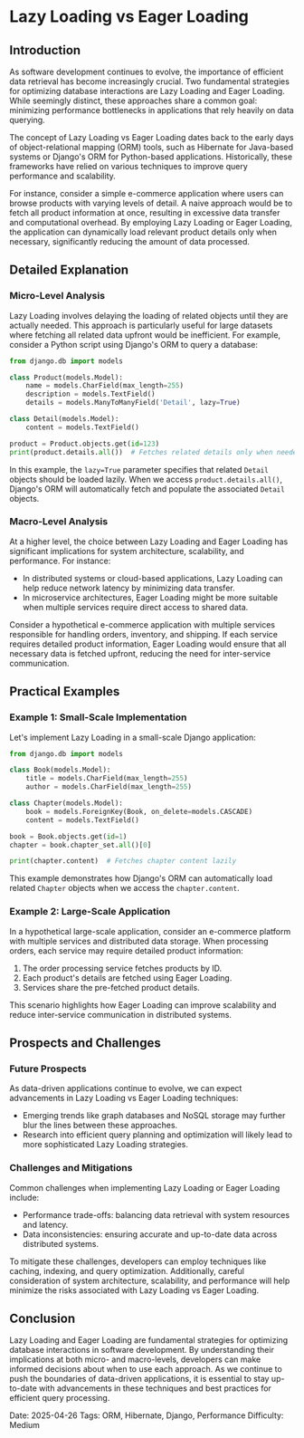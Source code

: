 # Lazy Loading vs Eager Loading
## Introduction
As software development continues to evolve, the importance of efficient data retrieval has become increasingly crucial. Two fundamental strategies for optimizing database interactions are Lazy Loading and Eager Loading. While seemingly distinct, these approaches share a common goal: minimizing performance bottlenecks in applications that rely heavily on data querying.

The concept of Lazy Loading vs Eager Loading dates back to the early days of object-relational mapping (ORM) tools, such as Hibernate for Java-based systems or Django's ORM for Python-based applications. Historically, these frameworks have relied on various techniques to improve query performance and scalability.

For instance, consider a simple e-commerce application where users can browse products with varying levels of detail. A naive approach would be to fetch all product information at once, resulting in excessive data transfer and computational overhead. By employing Lazy Loading or Eager Loading, the application can dynamically load relevant product details only when necessary, significantly reducing the amount of data processed.

## Detailed Explanation
### Micro-Level Analysis

Lazy Loading involves delaying the loading of related objects until they are actually needed. This approach is particularly useful for large datasets where fetching all related data upfront would be inefficient. For example, consider a Python script using Django's ORM to query a database:
```python
from django.db import models

class Product(models.Model):
    name = models.CharField(max_length=255)
    description = models.TextField()
    details = models.ManyToManyField('Detail', lazy=True)

class Detail(models.Model):
    content = models.TextField()

product = Product.objects.get(id=123)
print(product.details.all())  # Fetches related details only when needed
```
In this example, the `lazy=True` parameter specifies that related `Detail` objects should be loaded lazily. When we access `product.details.all()`, Django's ORM will automatically fetch and populate the associated `Detail` objects.

### Macro-Level Analysis

At a higher level, the choice between Lazy Loading and Eager Loading has significant implications for system architecture, scalability, and performance. For instance:

* In distributed systems or cloud-based applications, Lazy Loading can help reduce network latency by minimizing data transfer.
* In microservice architectures, Eager Loading might be more suitable when multiple services require direct access to shared data.

Consider a hypothetical e-commerce application with multiple services responsible for handling orders, inventory, and shipping. If each service requires detailed product information, Eager Loading would ensure that all necessary data is fetched upfront, reducing the need for inter-service communication.

## Practical Examples
### Example 1: Small-Scale Implementation

Let's implement Lazy Loading in a small-scale Django application:
```python
from django.db import models

class Book(models.Model):
    title = models.CharField(max_length=255)
    author = models.CharField(max_length=255)

class Chapter(models.Model):
    book = models.ForeignKey(Book, on_delete=models.CASCADE)
    content = models.TextField()

book = Book.objects.get(id=1)
chapter = book.chapter_set.all()[0]

print(chapter.content)  # Fetches chapter content lazily
```
This example demonstrates how Django's ORM can automatically load related `Chapter` objects when we access the `chapter.content`.

### Example 2: Large-Scale Application

In a hypothetical large-scale application, consider an e-commerce platform with multiple services and distributed data storage. When processing orders, each service may require detailed product information:

1. The order processing service fetches products by ID.
2. Each product's details are fetched using Eager Loading.
3. Services share the pre-fetched product details.

This scenario highlights how Eager Loading can improve scalability and reduce inter-service communication in distributed systems.

## Prospects and Challenges
### Future Prospects

As data-driven applications continue to evolve, we can expect advancements in Lazy Loading vs Eager Loading techniques:

* Emerging trends like graph databases and NoSQL storage may further blur the lines between these approaches.
* Research into efficient query planning and optimization will likely lead to more sophisticated Lazy Loading strategies.

### Challenges and Mitigations

Common challenges when implementing Lazy Loading or Eager Loading include:

* Performance trade-offs: balancing data retrieval with system resources and latency.
* Data inconsistencies: ensuring accurate and up-to-date data across distributed systems.

To mitigate these challenges, developers can employ techniques like caching, indexing, and query optimization. Additionally, careful consideration of system architecture, scalability, and performance will help minimize the risks associated with Lazy Loading vs Eager Loading.

## Conclusion

Lazy Loading and Eager Loading are fundamental strategies for optimizing database interactions in software development. By understanding their implications at both micro- and macro-levels, developers can make informed decisions about when to use each approach. As we continue to push the boundaries of data-driven applications, it is essential to stay up-to-date with advancements in these techniques and best practices for efficient query processing.

Date: 2025-04-26
Tags: ORM, Hibernate, Django, Performance
Difficulty: Medium